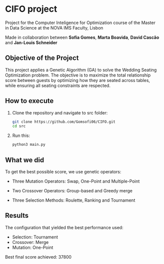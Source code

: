 # CIFO project

Project for the Computer Inteligence for Optimization course of the Master in Data Science at the NOVA IMS Faculty, Lisbon

Made in collaboration between **Sofia Gomes**, **Marta Boavida**, **David Cascão** and **Jan-Louis Schneider**

## Objective of the Project

This project applies a Genetic Algorithm (GA) to solve the Wedding Seating Optimization problem. The objective is to maximize the total relationship score between guests by optimizing how they are seated across tables, while ensuring all seating constraints are respected.


## How to execute

1. Clone the repository and navigate to src folder:

   ```bash
   git clone https://github.com/Gomsofi06/CIFO.git
   cd src
   ```

2. Run this: 
    ```bash
    python3 main.py
    ```

## What we did

To get the best possible score, we use genetic operators:
- Three Mutation Operators: Swap, One-Point and Multiple-Point 

- Two Crossover Operators: Group-based and Greedy merge

- Three Selection Methods: Roulette, Ranking and Tournament

## Results

The configuration that yielded the best performance used:
* Selection: Tournament
* Crossover: Merge
* Mutation: One-Point

Best final score achieved: 37800